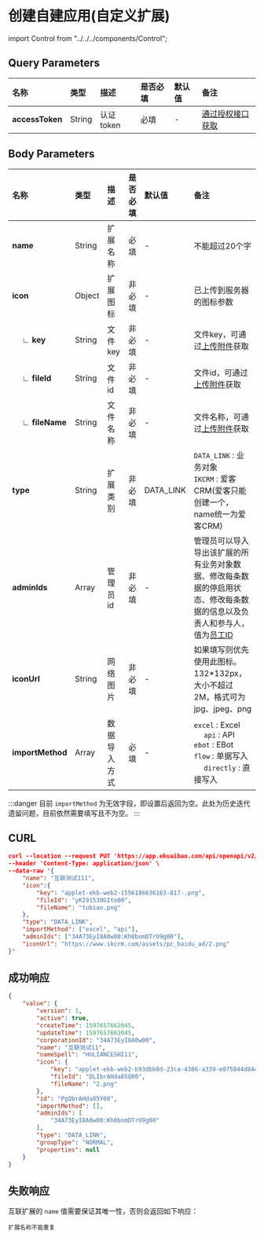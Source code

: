 # 创建自建应用(自定义扩展)

import Control from "../../../components/Control";

<Control
method="PUT"
url="/api/openapi/v2/datalink/createPlatform"
/>

## Query Parameters

| 名称 | 类型 | 描述 | 是否必填 | 默认值 | 备注 |
| :--- | :--- | :--- | :--- |:--- | :--- |
| **accessToken** | String | 认证token | 必填 | - | [通过授权接口获取](/docs/open-api/getting-started/auth) |

## Body Parameters

| 名称 | 类型 | 描述 | 是否必填 | 默认值 | 备注 |
| :--- | :--- | :--- | :--- |:--- | :--- |
| **name**               | String | 扩展名称   | 必填   | - | 不能超过20个字  |
| **icon**               | Object | 扩展图标   | 非必填 | - | 已上传到服务器的图标参数 |
| **&emsp; ∟ key**      | String | 文件key   | 非必填  | - | 文件key，可通过[上传附件](/docs/open-api/attachment/attachment-upload)获取 |
| **&emsp; ∟ fileId**   | String | 文件id    | 非必填  | - | 文件id，可通过[上传附件](/docs/open-api/attachment/attachment-upload)获取 |
| **&emsp; ∟ fileName** | String | 文件名称   | 非必填  | - | 文件名称，可通过[上传附件](/docs/open-api/attachment/attachment-upload)获取 |
| **type**               | String | 扩展类别   | 非必填  | DATA_LINK | `DATA_LINK` : 业务对象<br/>`IKCRM` : 爱客CRM(爱客只能创建一个，name统一为爱客CRM) |
| **adminIds**           | Array  | 管理员id   | 非必填  | - | 管理员可以导入导出该扩展的所有业务对象数据、修改每条数据的停启用状态、修改每条数据的信息以及负责人和参与人，值为[员工ID](/docs/open-api/corporation/get-all-staffs) |
| **iconUrl**            | String | 网络图片    | 非必填  | - | 如果填写则优先使用此图标。132*132px，大小不超过2M，格式可为jpg、jpeg、png |
| **importMethod**       | Array  | 数据导入方式 | 必填   | - | `excel` : Excel &emsp; &emsp; `api` : API &emsp; `ebot` : EBot <br/> `flow` : 单据写入 &emsp; `directly` : 直接写入 |

:::danger
目前 `importMethod` 为无效字段，即设置后返回为空。此处为历史迭代遗留问题，目前依然需要填写且不为空。
:::

## CURL
```json
curl --location --request PUT 'https://app.ekuaibao.com/api/openapi/v2/datalink/createPlatform?accessToken=cxEbrzNJSA3A00' \
--header 'Content-Type: application/json' \
--data-raw '{
    "name": "互联测试111",
    "icon":{
        "key": "applet-ekb-web2-1556186636163-817-.png",
        "fileId": "yKI91530GIto00",
        "fileName": "tubiao.png"
    },
    "type": "DATA_LINK",
    "importMethod": ["excel", "api"],
    "adminIds": ["34A73EyI8A0w00:Kh0bnmDTrU9g00"],
    "iconUrl": "https://www.ikcrm.com/assets/pc_baidu_ad/2.png"
}'
```

## 成功响应
```json
{
    "value": {
        "version": 1,
        "active": true,
        "createTime": 1597657662045,
        "updateTime": 1597657662045,
        "corporationId": "34A73EyI8A0w00",
        "name": "互联测试11",
        "nameSpell": "HULIANCESHI11",
        "icon": {
            "key": "applet-ekb-web2-b93dbb8d-23ca-4386-a339-e075844d8440-2.png",
            "fileId": "DLIbrAHda85Q00",
            "fileName": "2.png"
        },
        "id": "PgQbrAHda85Y00",
        "importMethod": [],
        "adminIds": [
            "34A73EyI8A0w00:Kh0bnmDTrU9g00"
        ],
        "type": "DATA_LINK",
        "groupType": "NORMAL",
        "properties": null
    }
}
```

## 失败响应
互联扩展的 `name` 值需要保证其唯一性，否则会返回如下响应：
```text
扩展名称不能重复
```